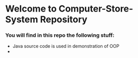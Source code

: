 # Welcome to Computer-Store-System Repository

### You will find in this repo the following stuff:
* Java source code is used in demonstration of OOP
*  